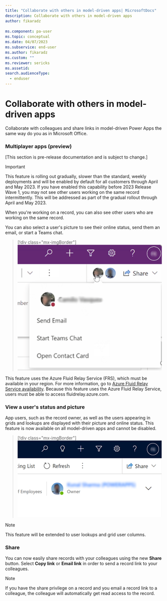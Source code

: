 ```yaml
---
title: "Collaborate with others in model-driven apps| MicrosoftDocs"
description: Collaborate with others in model-driven apps
author: fikaradz 

ms.component: pa-user
ms.topic: conceptual
ms.date: 04/07/2023
ms.subservice: end-user
ms.author: fikaradz
ms.custom: ""
ms.reviewer: sericks
ms.assetid: 
search.audienceType: 
  - enduser
---
```

# Collaborate with others in model-driven apps 

Collaborate with colleagues and share links in model-driven Power Apps the same way do you as in Microsoft Office.

### Multiplayer apps (preview)
[This section is pre-release documentation and is subject to change.]

> [!IMPORTANT]
> This feature is rolling out gradually, slower than the standard, weekly deployments and will be enabled by default for all customers through April and May 2023. If you have enabled this capability before 2023 Release Wave 1, you may not see other users working on the same record intermittently. This will be addressed as part of the gradual rollout through April and May 2023.

When you're working on a record, you can also see other users who are working on the same record.

You can also select a user's picture to see their online status, send them an email, or start a Teams chat. 

> [!div class="mx-imgBorder"]
> ![View a user's online status.](media/collob-1.png "View a user's online status")

This feature uses the Azure Fluid Relay Service (FRS), which must be available in your region. For more information, go to [Azure Fluid Relay Service availability](https://azure.microsoft.com/explore/global-infrastructure/products-by-region/?products=fluid-relay). Because this feature uses the Azure Fluid Relay Service, users must be able to access fluidrelay.azure.com. 

### View a user's status and picture

App users, such as the record owner, as well as the users appearing in grids and lookups are displayed with their picture and online status.  This feature is now available on all model-driven apps and cannot be disabled.

> [!div class="mx-imgBorder"]
> ![VView a user's online status.](media/collob-2.png "View a user's online status.")

> [!NOTE]
> This feature will be extended to user lookups and grid user columns. 


### Share 
You can now easily share records with your colleagues using the new **Share** button.  Select **Copy link** or **Email link** in order to send a record link to your colleagues.

> [!Note]
> If you have the share privilege on a record and you email a record link to a colleague, the colleague will automatically get read access to the record.




